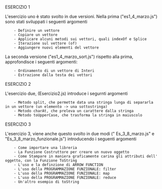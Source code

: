 ESERCIZIO 1 

L'esercizio uno è stato svolto in due versioni. Nella prima ("es1_4_marzo.js") sono stati sviluppati i seguenti argomenti

        - Definire un vettore
        - Copiare un vettore
        - Applicare alcuni metodi sui vettori, quali indexOf e Splice
        - Iterazione sul vettore (of)
        - Aggiungere nuovi elementi del vettore 
        
La seconda versione ("es1_4_marzo_sort.js") rispetto alla prima, approfondisce i seguenti argomenti:

        - Ordinamento di un vettore di Interi
        - Estrazione dalla testa dei vettori
 
 
 ESERCIZIO 2
 
 L'esercizio due, (Esercizio2.js) introduce i segurnti argomenti
 
        - Metodo split, che permette data una stringa lunga di separarla in un vettore (un elemento -> una sottostringa)
        - Metodo charAt, che preleva un carattere dalla stringa
        - Metodo toUpperCase, che trasforma la stringa in maiuscolo 


ESERCIZIO 3 

L'esercizio 3, viene anche questo svolto in due modi (" Es_3_8_marzo.js" e "Es_3_8_marzo_funzionale.js") introducendo i seguenti argomenti

        - Come importare una libreria
        - La Funzione Costruttore per creare un nuovo oggetto
        - Come Stampare in maniera graficamente carina gli attributi dell' oggetto, con la Funzione ToString
        - L'uso e la definzione di ARROW FUNCTION 
        - L'uso della PROGRAMMAZIONE FUNZIONALE: filter 
        - L'uso della PROGRAMMAZIONE FUNZIONALE: map
        - L'uso della PROGRAMMAZIONE FUNZIONALE: reduce
        - Un'altro esempio di toString 
